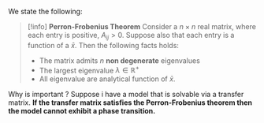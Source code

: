 We state the following:

>[!info] **Perron-Frobenius Theorem**
>Consider a $n \times n$ real matrix, where each entry is positive, $A_{ij} >0$.
>Suppose also that each entry is a function of a $\bar{x}$.
>Then the following facts holds:
> - The matrix admits $n$ **non degenerate** eigenvalues
> - The largest eigenvalue $\lambda \in \mathbb{R}^+$
> - All eigenvalue are analytical function of $\bar{x}$.
> 

Why is important ? Suppose i have a model that is solvable via a transfer matrix.
**If the transfer matrix satisfies the Perron-Frobenius theorem then the model cannot exhibit a phase transition.**
